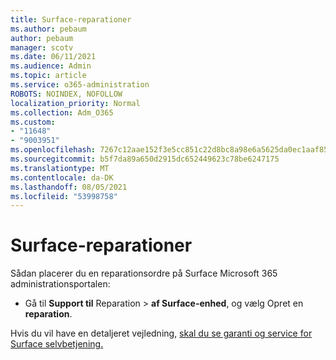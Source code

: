 ```yaml
---
title: Surface-reparationer
ms.author: pebaum
author: pebaum
manager: scotv
ms.date: 06/11/2021
ms.audience: Admin
ms.topic: article
ms.service: o365-administration
ROBOTS: NOINDEX, NOFOLLOW
localization_priority: Normal
ms.collection: Adm_O365
ms.custom:
- "11648"
- "9003951"
ms.openlocfilehash: 7267c12aae152f3e5cc851c22d8bc8a98e6a5625da0ec1aaf85d2dc3f82f8144
ms.sourcegitcommit: b5f7da89a650d2915dc652449623c78be6247175
ms.translationtype: MT
ms.contentlocale: da-DK
ms.lasthandoff: 08/05/2021
ms.locfileid: "53998758"
---
```

# <a name="surface-repairs"></a>Surface-reparationer

Sådan placerer du en reparationsordre på Surface Microsoft 365 administrationsportalen:

- Gå til **Support til** Reparation  >  **af Surface-enhed**, og vælg Opret en **reparation**. 

Hvis du vil have en detaljeret vejledning, [skal du se garanti og service for Surface selvbetjening.](/surface/self-serve-warranty-service)